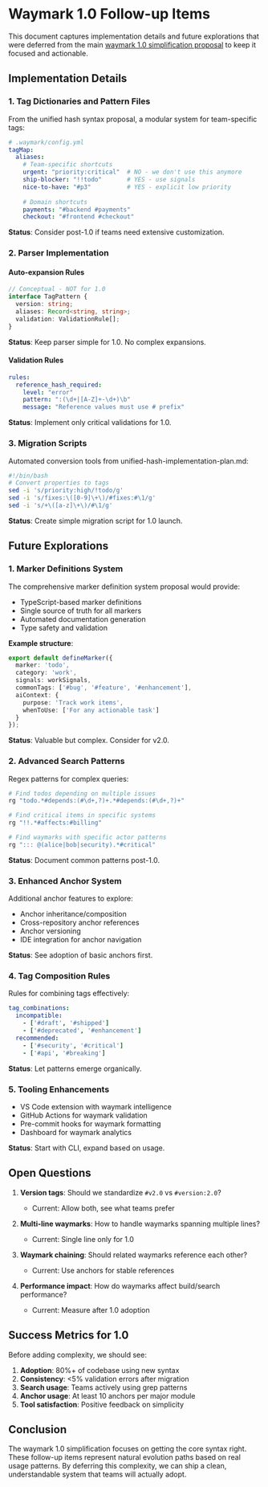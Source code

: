 <!-- tldr ::: deferred items and future explorations for waymark 1.0 implementation #proposal #draft -->

# Waymark 1.0 Follow-up Items

This document captures implementation details and future explorations that were deferred from the main [waymark 1.0 simplification proposal](./waymark-1.0-simplification.md) to keep it focused and actionable.

## Implementation Details

### 1. Tag Dictionaries and Pattern Files

From the unified hash syntax proposal, a modular system for team-specific tags:

```yaml
# .waymark/config.yml
tagMap:
  aliases:
    # Team-specific shortcuts
    urgent: "priority:critical"  # NO - we don't use this anymore
    ship-blocker: "!!todo"       # YES - use signals
    nice-to-have: "#p3"          # YES - explicit low priority
    
    # Domain shortcuts
    payments: "#backend #payments"
    checkout: "#frontend #checkout"
```

**Status**: Consider post-1.0 if teams need extensive customization.

### 2. Parser Implementation

#### Auto-expansion Rules
```typescript
// Conceptual - NOT for 1.0
interface TagPattern {
  version: string;
  aliases: Record<string, string>;
  validation: ValidationRule[];
}
```

**Status**: Keep parser simple for 1.0. No complex expansions.

#### Validation Rules
```yaml
rules:
  reference_hash_required:
    level: "error"
    pattern: ":(\d+|[A-Z]+-\d+)\b"
    message: "Reference values must use # prefix"
```

**Status**: Implement only critical validations for 1.0.

### 3. Migration Scripts

Automated conversion tools from unified-hash-implementation-plan.md:

```bash
#!/bin/bash
# Convert properties to tags
sed -i 's/priority:high/!todo/g' 
sed -i 's/fixes:\([0-9]\+\)/#fixes:#\1/g'
sed -i 's/+\([a-z]\+\)/#\1/g'
```

**Status**: Create simple migration script for 1.0 launch.

## Future Explorations

### 1. Marker Definitions System

The comprehensive marker definition system proposal would provide:

- TypeScript-based marker definitions
- Single source of truth for all markers
- Automated documentation generation
- Type safety and validation

**Example structure**:
```typescript
export default defineMarker({
  marker: 'todo',
  category: 'work',
  signals: workSignals,
  commonTags: ['#bug', '#feature', '#enhancement'],
  aiContext: {
    purpose: 'Track work items',
    whenToUse: ['For any actionable task']
  }
});
```

**Status**: Valuable but complex. Consider for v2.0.

### 2. Advanced Search Patterns

Regex patterns for complex queries:

```bash
# Find todos depending on multiple issues
rg "todo.*#depends:(#\d+,?)+.*#depends:(#\d+,?)+"

# Find critical items in specific systems
rg "!!.*#affects:#billing"

# Find waymarks with specific actor patterns
rg "::: @(alice|bob|security).*#critical"
```

**Status**: Document common patterns post-1.0.

### 3. Enhanced Anchor System

Additional anchor features to explore:

- Anchor inheritance/composition
- Cross-repository anchor references
- Anchor versioning
- IDE integration for anchor navigation

**Status**: See adoption of basic anchors first.

### 4. Tag Composition Rules

Rules for combining tags effectively:

```yaml
tag_combinations:
  incompatible:
    - ['#draft', '#shipped']
    - ['#deprecated', '#enhancement']
  recommended:
    - ['#security', '#critical']
    - ['#api', '#breaking']
```

**Status**: Let patterns emerge organically.

### 5. Tooling Enhancements

- VS Code extension with waymark intelligence
- GitHub Actions for waymark validation
- Pre-commit hooks for waymark formatting
- Dashboard for waymark analytics

**Status**: Start with CLI, expand based on usage.

## Open Questions

1. **Version tags**: Should we standardize `#v2.0` vs `#version:2.0`?
   - Current: Allow both, see what teams prefer
   
2. **Multi-line waymarks**: How to handle waymarks spanning multiple lines?
   - Current: Single line only for 1.0
   
3. **Waymark chaining**: Should related waymarks reference each other?
   - Current: Use anchors for stable references
   
4. **Performance impact**: How do waymarks affect build/search performance?
   - Current: Measure after 1.0 adoption

## Success Metrics for 1.0

Before adding complexity, we should see:

1. **Adoption**: 80%+ of codebase using new syntax
2. **Consistency**: <5% validation errors after migration
3. **Search usage**: Teams actively using grep patterns
4. **Anchor usage**: At least 10 anchors per major module
5. **Tool satisfaction**: Positive feedback on simplicity

## Conclusion

The waymark 1.0 simplification focuses on getting the core syntax right. These follow-up items represent natural evolution paths based on real usage patterns. By deferring this complexity, we can ship a clean, understandable system that teams will actually adopt.